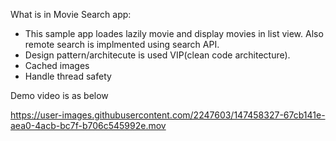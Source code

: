 What is in Movie Search app: 

- This sample app loades lazily movie and display movies in list view. Also remote search is implmented using search API.
- Design pattern/architecute is  used VIP(clean code architecture).
- Cached images
- Handle thread safety

Demo video is as below


https://user-images.githubusercontent.com/2247603/147458327-67cb141e-aea0-4acb-bc7f-b706c545992e.mov


